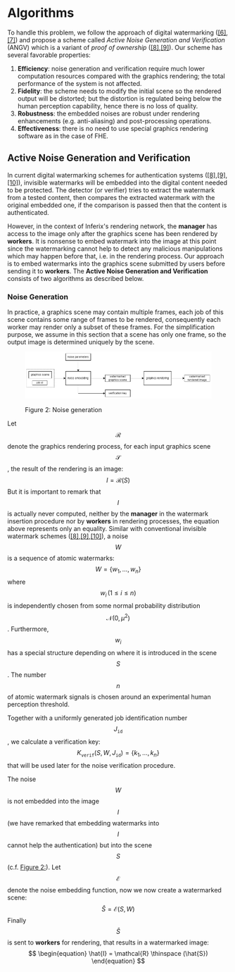 # Algorithms

To handle this problem, we follow the approach of digital watermarking ([\[6\]](../references.md),[\[7\]](../references.md)) and propose a scheme called _Active Noise Generation and Verification_ (ANGV) which is a variant of _proof of ownership_ ([\[8\]](../references.md),[\[9\]](../references.md)). Our scheme has several favorable properties:

1. **Efficiency**: noise generation and verification require much lower computation resources compared with the graphics rendering; the total performance of the system is not affected.
2. **Fidelity**: the scheme needs to modify the initial scene so the rendered output will be distorted; but the distortion is regulated being below the human perception capability, hence there is no loss of quality.
3. **Robustness**: the embedded noises are robust under rendering enhancements (e.g. anti-aliasing) and post-processing operations.
4. **Effectiveness**: there is no need to use special graphics rendering software as in the case of FHE.

## Active Noise Generation and Verification
In current digital watermarking schemes for authentication systems ([\[8\]](../references.md),[\[9\]](../references.md),[\[10\]](../references.md)), invisible watermarks will be embedded into the digital content needed to be protected. The detector (or verifier) tries to extract the watermark from a tested content, then compares the extracted watermark with the original embedded one, if the comparison is passed then that the content is authenticated.

However, in the context of Inferix's rendering network, the __manager__ has access to the image only after the graphics scene has been rendered by __workers__. It is nonsense to embed watermark into the image at this point since the watermarking cannot help to detect any malicious manipulations which may happen before that, i.e. in the rendering process. Our approach is to embed watermarks into the graphics scene submitted by users before sending it to __workers__. The __Active Noise Generation and Verification__ consists of two algorithms as described below.

### Noise Generation
In practice, a graphics scene may contain multiple frames, each job of this scene contains some range of frames to be rendered, consequently each worker may render only a subset of these frames. For the simplification purpose, we assume in this section that a scene has only one frame, so the output image is determined uniquely by the scene.

<figure><img id="figure2" src="../../.gitbook/assets/noise_generation.png" alt=""><figcaption><p>Figure 2: Noise generation</p></figcaption></figure>

Let $$\mathcal{R}$$ denote the graphics rendering process, for each input graphics scene $$\mathcal{S}$$, the result of the rendering is an image:
$$
\begin{equation}
    I = \mathcal{R} \left( S \right)
\end{equation}
$$
But it is important to remark that $$I$$ is actually never computed, neither by the __manager__ in the watermark insertion procedure nor by __workers__ in rendering processes, the equation above represents only an equality. Similar with conventional invisible watermark schemes ([\[8\]](../references.md),[\[9\]](../references.md),[\[10\]](../references.md)), a noise $$W$$ is a sequence of atomic watermarks:
$$
\begin{equation}
    W = \left\{ w_1,\dots,w_n \right\}
\end{equation}
$$
where $$w_i \, \left(1 \leq i \leq n\right)$$ is independently chosen from some normal probability distribution $$\mathcal{N}\left(0, \mu^2\right)$$. Furthermore, $$w_i$$ has a special structure depending on where it is introduced in the scene $$S$$. The number $$n$$ of atomic watermark signals is chosen around an experimental human perception threshold.

Together with a uniformly generated job identification number $$J_{\mathtt{id}}$$, we calculate a verification key:
$$
\begin{equation}
    K_{\mathtt{verif}} \left(S, W, J_{\mathtt{id}}\right) = \left\{ k_1,\dots,k_n \right\}
\end{equation}
$$
that will be used later for the noise verification procedure.

The noise $$W$$ is not embedded into the image $$I$$ (we have remarked that embedding watermarks into $$I$$ cannot help the authentication) but into the scene $$S$$ (c.f. [Figure 2:](./#figure2)). Let $$\mathcal{E}$$ denote the noise embedding function, now we now create a watermarked scene:
$$
\begin{equation}
    \hat{S} = \mathcal{E} \left(S, W\right)
\end{equation}
$$
Finally $$\hat{S}$$ is sent to __workers__ for rendering, that results in a watermarked image:
$$
\begin{equation}
    \hat{I} = \mathcal{R} \thinspace (\hat{S})
\end{equation}
$$